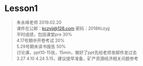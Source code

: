 # Lesson1
> 朱永峰老师 2019.02.20  
> 课件在公邮：kczyjj@126.com 密码：2018Kczyjj  
> 平时成绩，包括课堂pre 30%   
    4.17号期中开卷考试 20%   
    5.29号期末读书报告 50%   
> 讨论课，ppt10-15张，15min，做好了ppt先给老师发邮件发过去  
    3.27 4.10 4.24 5.15，建议提早准备，矿产资源经济相关问题参考  
    

